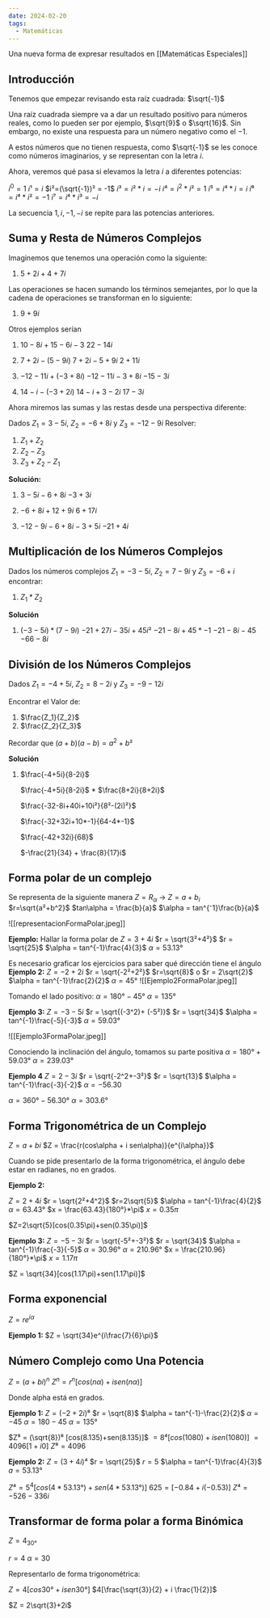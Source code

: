 ```yaml
---
date: 2024-02-20
tags:
  - Matemáticas
---
```


Una nueva forma de expresar resultados en [[Matemáticas Especiales]]

## Introducción
Tenemos que empezar revisando esta raíz cuadrada: $\sqrt{-1}$

Una raíz cuadrada siempre va a dar un resultado positivo para números reales, como lo pueden ser por ejemplo, $\sqrt{9}$ o $\sqrt{16}$. Sin embargo, no existe una respuesta para un número negativo como el $-1$.

A estos números que no tienen respuesta, como $\sqrt{-1}$ se les conoce como números imaginarios, y se representan con la letra $i$.

Ahora, veremos qué pasa si elevamos la letra $i$ a diferentes potencias:

$i^{0} = 1$
$i¹ = i$
$i²=(\sqrt{-1})² = -1$
$i³=i²*i=-i$
$i⁴=i^2*i²=1$
$i⁵=i⁴*i=i$
$i⁶=i⁴*i²=-1$
$i⁷=i⁴*i³=-i$

La secuencia $1,i,-1,-i$ se repite para las potencias anteriores.

## Suma y Resta de Números Complejos
Imaginemos que tenemos una operación como la siguiente: 
1. $5+2i+4+7i$

Las operaciones se hacen sumando los términos semejantes, por lo que la cadena de operaciones se transforman en lo siguiente:
1. $9+9i$

Otros ejemplos serían
1. $10-8i+15-6i-3$
	$22-14i$

2. $7+2i-(5-9i)$
	$7+2i-5+9i$
	$2+11i$

3. $-12-11i+(-3+8i)$
	$-12-11i-3+8i$
	$-15-3i$

4. $14-i-(-3+2i)$
	$14-i+3-2i$
	$17-3i$

Ahora miremos las sumas y las restas desde una perspectiva diferente:

Dados $Z_1=3-5i$, $Z_2=-6+8i$ y $Z_3=-12-9i$ Resolver:
1. $Z_1+Z_2$
2. $Z_2-Z_3$
3. $Z_3+Z_2-Z_1$

**Solución:**
1. $3-5i-6+8i$
	$-3+3i$

2. $-6+8i+12+9i$
	$6+17i$

3. $-12-9i-6+8i-3+5i$
	$-21+4i$

## Multiplicación de los Números Complejos
Dados los números complejos $Z_1 = -3-5i$, $Z_2 = 7-9i$ y $Z_3 = -6+i$ encontrar:
1. $Z_1*Z_2$

**Solución**
1. $(-3-5i)*(7-9i)$
	$-21+27i-35i+45i²$
	$-21-8i+45*-1$
	$-21-8i-45$
	$-66-8i$

## División de los Números Complejos
Dados $Z_1 = -4+5i$, $Z_2 = 8-2i$ y $Z_3 = -9-12i$

Encontrar el Valor de:
1. $\frac{Z_1}{Z_2}$
2. $\frac{Z_2}{Z_3}$

Recordar que $(a+b)(a-b)=a^2+b²$

**Solución**
1. $\frac{-4+5i}{8-2i}$

	$\frac{-4+5i}{8-2i}$ * $\frac{8+2i}{8+2i}$

	$\frac{-32-8i+40i+10i²}{8²-(2i)²}$

	$\frac{-32+32i+10*-1}{64-4*-1}$

	$\frac{-42+32i}{68}$

	$-\frac{21}{34} + \frac{8}{17}i$


## Forma polar de un complejo
Se representa de la siguiente manera
$Z=R_\alpha$
-> $Z=a+b_i$
$r=\sqrt{a²+b^2}$
$tan\alpha = \frac{b}{a}$
$\alpha = tan^{⁻1}\frac{b}{a}$

![[representacionFormaPolar.jpeg]]

**Ejemplo:**
Hallar la forma polar de 
$Z = 3+4i$
$r = \sqrt{3²+4²}$
$r = \sqrt{25}$
$\alpha = tan^{-1}\frac{4}{3}$
$\alpha = 53.13°$

Es necesario graficar los ejercicios para saber qué dirección tiene el ángulo
**Ejemplo 2:**
$Z = -2+2i$
$r = \sqrt{-2²+2²}$
$r=\sqrt{8}$ o $r = 2\sqrt{2}$
$\alpha = tan^{-1}\frac{2}{2}$
$\alpha = 45°$
![[Ejemplo2FormaPolar.jpeg]]

Tomando el lado positivo:
$\alpha = 180°-45°$
$\alpha = 135°$

**Ejemplo 3:**
$Z = -3-5i$
$r = \sqrt{(-3^2)+ (-5²)}$
$r = \sqrt{34}$
$\alpha = tan^{-1}\frac{-5}{-3}$
$\alpha = 59.03°$

![[Ejemplo3FormaPolar.jpeg]]

Conociendo la inclinación del ángulo, tomamos su parte positiva
$\alpha = 180° +59.03°$
$\alpha = 239.03°$

**Ejemplo 4**
$Z = 2-3i$
$r = \sqrt{-2^2+-3²}$
$r = \sqrt{13}$
$\alpha = tan^{-1}\frac{-3}{-2}$
$\alpha = -56.30$

$\alpha = 360°-56.30°$
$\alpha = 303.6°$

## Forma Trigonométrica de un Complejo
$Z=a+bi$
$Z = \frac{r(cos\alpha + i sen\alpha)}{e^{i\alpha}}$

Cuando se pide presentarlo de la forma trigonométrica, el ángulo debe estar en radianes, no en grados.

**Ejemplo 2:**

$Z = 2+4i$
$r = \sqrt{2²+4^2}$
$r=2\sqrt{5}$
$\alpha = tan^{-1}\frac{4}{2}$
$\alpha = 63.43°$
$x = \frac{63.43}{180°}*\pi$
$x = 0.35\pi$

$Z=2\sqrt{5}[cos(0.35\pi)+sen(0.35\pi)]$

**Ejemplo 3:**
$Z = -5-3i$
$r = \sqrt{-5²+-3²}$
$r = \sqrt{34}$
$\alpha = tan^{-1}\frac{-3}{-5}$
$\alpha = 30.96°$
$\alpha = 210.96°$
$x = \frac{210.96}{180°}*\pi$
$x = 1.17\pi$

$Z = \sqrt{34}[cos(1.17\pi)+sen(1.17\pi)]$

## Forma exponencial
$Z = re^{i\alpha}$

**Ejemplo 1:**
$Z = \sqrt{34}e^{i\frac{7}{6}\pi}$

## Número Complejo como Una Potencia
$Z = (a+bi)^n$
$Z^n = r^n[cos(n\alpha) + isen(n\alpha)]$

Donde alpha está en grados.

**Ejemplo 1:**
$Z = (-2+2i)⁸$
$r = \sqrt{8}$
$\alpha = tan^{-1}-\frac{2}{2}$
$\alpha = -45$
$\alpha = 180-45$
$\alpha = 135°$

$Z⁸ = (\sqrt{8})⁸ [cos(8.135)+sen(8.135)]$
$= 8⁴[cos(1080)+isen(1080)]$
$= 4096 [1+i0]$
$Z⁸ = 4096$


**Ejemplo 2:**
$Z = (3+4i)⁴$
$r = \sqrt{25}$
$r = 5$
$\alpha = tan^{-1}\frac{4}{3}$
$a= 53.13°$


$Z⁴ = 5^4[cos(4*53.13°)+sen(4*53.13°)]$
$625 = [-0.84 + i(-0.53)]$
$Z⁴ = -526-336i$

## Transformar de forma polar a forma Binómica
$Z = 4_{30°}$

$r = 4$
$\alpha = 30$

Representarlo de forma trigonométrica:

$Z = 4[cos30°+isen30°]$
$4[\frac{\sqrt{3}}{2} + i \frac{1}{2}]$


$Z = 2\sqrt{3}+2i$


